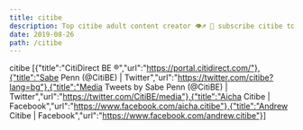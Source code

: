 ```yaml
---
title: citibe
description: Top citibe adult content creator 👁♐️ 👑 subscribe citibe to my porn site below IG citibe
date: 2019-08-26
path: /citibe
---
```


citibe
[{"title":"CitiDirect BE ®","url":"https://portal.citidirect.com/"},{"title":"Sabe Penn (@CitiBE) | Twitter","url":"https://twitter.com/citibe?lang=bg"},{"title":"Media Tweets by Sabe Penn (@CitiBE) | Twitter","url":"https://twitter.com/CitiBE/media"},{"title":"Aicha Citibe | Facebook","url":"https://www.facebook.com/aicha.citibe"},{"title":"Andrew Citibe | Facebook","url":"https://www.facebook.com/andrew.citibe"}]

